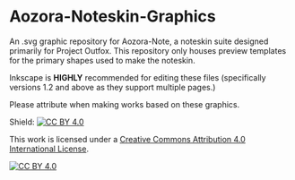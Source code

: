 # Aozora-Noteskin-Graphics
An .svg graphic repository for Aozora-Note, a noteskin suite designed primarily for Project Outfox.
This repository only houses preview templates for the primary shapes used to make the noteskin.

Inkscape is **HIGHLY** recommended for editing these files (specifically versions 1.2 and above as they support multiple pages.)

Please attribute when making works based on these graphics.

Shield: [![CC BY 4.0][cc-by-shield]][cc-by]

This work is licensed under a
[Creative Commons Attribution 4.0 International License][cc-by].

[![CC BY 4.0][cc-by-image]][cc-by]

[cc-by]: http://creativecommons.org/licenses/by/4.0/
[cc-by-image]: https://i.creativecommons.org/l/by/4.0/88x31.png
[cc-by-shield]: https://img.shields.io/badge/License-CC%20BY%204.0-lightgrey.svg
